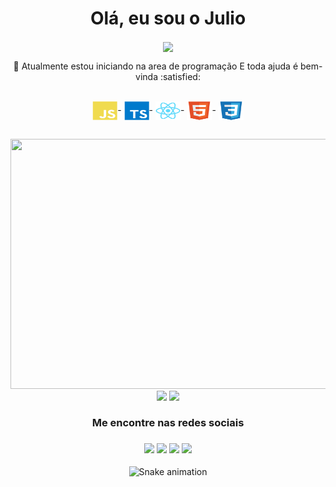 <h1 align="center">Olá, eu sou o Julio</h1>

<div align="center">
 
 <img align="center" src="https://64.media.tumblr.com/93d14cacea219733019c23e3b3272223/tumblr_mkli1zHakJ1rnkzyto1_500.gifv"/>

<p>🌱 Atualmente estou iniciando na area de programação 
 E toda ajuda é bem-vinda
  :satisfied: </p>
  
  <div style="display: inline_block"><br>
  <img align="center" alt="" height="30" width="40" src="https://raw.githubusercontent.com/devicons/devicon/master/icons/javascript/javascript-plain.svg">-
  <img align="center" alt="" height="30" width="40" src="https://raw.githubusercontent.com/devicons/devicon/master/icons/typescript/typescript-plain.svg">-
  <img align="center" alt="" height="30" width="40" src="https://raw.githubusercontent.com/devicons/devicon/master/icons/react/react-original.svg">-
  <img align="center" alt="" height="30" width="40" src="https://raw.githubusercontent.com/devicons/devicon/master/icons/html5/html5-original.svg">-
  <img align="center" alt="" height="30" width="40" src="https://raw.githubusercontent.com/devicons/devicon/master/icons/css3/css3-original.svg">
</div>
  
##
 
   <div>
  <img src="https://thumbs.gfycat.com/BelatedBetterBlesbok-size_restricted.gif" width="1060px" height= "400px"/>
</div>
 
<div align="center">
<img height="180em" src="https://github-readme-stats.vercel.app/api/top-langs/?username=Julio-Cesar-Rodrigues&layout=compact"/>
<img height="180em" src="https://github-readme-stats.vercel.app/api?username=Julio-Cesar-Rodrigues"/>
 </div>
 
 <div> 
  <h3>Me encontre nas redes sociais<h3/>
  <a href="https://www.facebook.com/julio.c.rodrigues.16" target="_blank"><img src="https://img.shields.io/badge/Facebook-1877F2?style=for-the-badge&logo=facebook&logoColor=white" target="_blank"></a>
   <a href="https://www.instagram.com/jullio_czar/" target="_blank"><img src="https://img.shields.io/badge/-Instagram-%23E4405F?style=for-the-badge&logo=instagram&logoColor=white" target="_blank"></a>
 	 <a href="https://www.linkedin.com/in/julio-cesar-rodrigues-b7a798196/" target="_blank"><img src="https://img.shields.io/badge/-LinkedIn-%230077B5?style=for-the-badge&logo=linkedin&logoColor=white" target="_blank"></a>  
  <a href = "juliocrod93@gmail.com"><img src="https://img.shields.io/badge/-Gmail-%23333?style=for-the-badge&logo=gmail&logoColor=white" target="_blank"></a>
 
</div>


![Snake animation](https://github.com/Julio-Cesar-Rodrigues/Julio-Cesar-Rodrigues/blob/output/github-contribution-grid-snake.svg)
